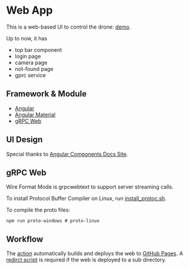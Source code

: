# Web App

This is a web-based UI to control the drone: [demo](https://kandong.dev/drone/).

Up to now, it has
- top bar component
- login page
- camera page
- not-found page
- gprc service

## Framework & Module

- [Angular](https://angular.io/)
- [Angular Material](https://material.angular.io/)
- [gRPC Web](https://github.com/grpc/grpc-web)

## UI Design
Special thanks to [Angular Components Docs Site](https://github.com/angular/material.angular.io).

## gRPC Web

Wire Format Mode is grpcwebtext to support server streaming calls.

To install Protocol Buffer Compiler on Linux, run [install_protoc.sh](tools/install_protoc.sh).

To compile the proto files:

```shell
npm run proto-windows # proto-linux
```

## Workflow
The [action](/.github/workflows/main.yml) automatically builds and deploys the web to [GitHub Pages](https://pages.github.com/). A [redirct script](https://github.com/kandong54/kandong54.github.io/blob/gh-pages/_layouts/404.html#L6-L21) is required if the web is deployed to a sub directory.
